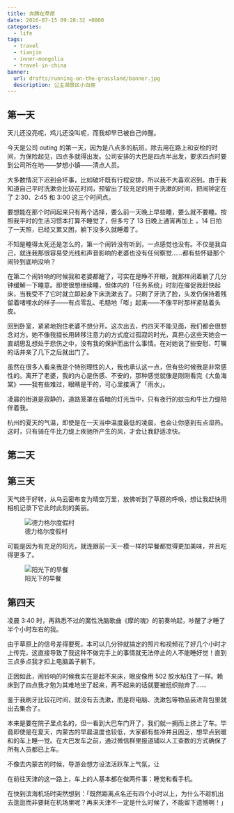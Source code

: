 ```yaml
---
title: 奔腾在草原
date: 2016-07-15 09:28:32 +0800
categories:
  - life
tags:
  - travel
  - tianjin
  - inner-mongolia
  - travel-in-china
banner:
  url: drafts/running-on-the-grassland/banner.jpg
  description: 公主湖景区小白房
---
```


## 第一天

天儿还没亮呢，鸡儿还没叫呢，而我却早已被自己帅醒。

今天是公司 outing 的第一天，因为是八点多的航班，除去用在路上和安检的时间，为保险起见，四点多就得出发。公司安排的大巴是四点半出发，要求四点时要到公司所在地——梦想小镇——清点人员。

大多数情况下迟到会坏事，比如破坏既有行程安排，所以我不大喜欢迟到。由于我知道自己平时洗漱会比较花时间，预留出了较充足的用于洗漱的时间，把闹钟定在了 2:30、2:45 和 3:00 这三个时间点。

要想能在那个时间起来只有两个选择，要么前一天晚上早些睡，要么就不要睡。按照我平时的生活习惯本打算不睡觉了，但多亏了 13 日晚上通宵再加上 ，14 日拍了一天照，已经又累又困，躺下没多久就睡着了。

不知是睡得太死还是怎么的，第一个闹铃没有听到，一点感觉也没有。不仅是我自己，就连我那很容易受光线和声音影响的老婆也没有任何察觉……都有些怀疑那个闹铃到底响没响？

在第二个闹铃响的时候我和老婆都醒了，可实在是睁不开眼，就那样闭着躺了几分钟缓解一下睡意。即使很想继续睡，但体内的「任务系统」时刻在催促我赶快起床，当我受不了它时就立即起身下床洗漱去了。只刷了牙洗了脸，头发仍保持着残留着啫哩水的样子——有点零乱、毛糙地「嘭」起来——不像平时那样紧贴着头皮。

回到卧室，紧紧地抱住老婆不想分开。这次出去，约四天不能见面，我们都会很想念对方。她不像我擅长用转移注意力的方式度过孤寂的时光，真担心这些天她会一直胡思乱想处于悲伤之中，没有我的保护而出什么事情。在对她说了些安慰、叮嘱的话并亲了几下之后就出门了。

虽然在很多人看来我是个特别理性的人，我也承认这一点，但有些时候我是非常感性的。离开了老婆，我的内心是伤感、不安的，那种感觉就像是刚刚看完《大鱼海棠》——我有些难过，眼睛是干的，可心里接满了「雨水」。

凌晨的街道是寂静的，道路笼罩在昏暗的灯光当中，只有夜行的蚊虫和牛比力缇陪伴着我。

杭州的夏天的气温，即使是在一天当中温度最低的凌晨，也会让你感到有点湿热。这时，只有骑在牛比力缇上疾驰所产生的风，才会让我舒适凉快。

## 第二天

## 第三天

天气终于好转，从乌云密布变为晴空万里，放佛听到了草原的呼唤，想让我赶快用相机记录下它此时此刻的美丽。

<figure>
  <img src="{{ 'drafts/running-on-the-grassland/deligeer' | asset_path }}" alt="德力格尔度假村">
  <figcaption>德力格尔度假村</figcaption>
</figure>

可能是因为有充足的阳光，就连跟前一天一模一样的早餐都觉得更加美味，并且吃得更多了。

<figure>
  <img src="{{ 'drafts/running-on-the-grassland/breakfast' | asset_path }}" alt="阳光下的早餐">
  <figcaption>阳光下的早餐</figcaption>
</figure>

## 第四天

凌晨 3:40 时，再熟悉不过的魔性洗脑歌曲《摩的魂》的前奏响起，吵醒了才睡了半个小时左右的我。

由于草原上的信号差得要死，本可以几分钟就搞定的照片和视频花了好几个小时才上传完，这直接导致了我这种不做完手上的事情就无法停止的人不能睡好觉！直到三点多点我才扣上电脑盖子躺下。

正因如此，闹铃响的时候我实在是起不来床，眼皮像用 502 胶水粘住了一样。赖床到了四点我才勉为其难地坐了起来，再不起来的话就要被组织抛弃了……

鉴于我刷牙比较花时间，就没有去洗漱，而是将电脑、洗漱包等物品装进背包里就出去集合了。

本来是要在院子里点名的，但一看到大巴车门开了，我们就一拥而上挤上了车。毕竟即使是在夏天，内蒙古的早晨温度也较低，大家都有些冷并且困乏，想早点到暖和的车上睡一觉。在大巴发车之前，通过微信群里报道辅以人工查数的方式确保了所有人员都已上车。

不像去内蒙古的时候，导游会想方设法活跃车上气氛，让

在前往天津的这一路上，车上的人基本都在做两件事：睡觉和看手机。

在快到滨海机场时突然想到：「既然距离点名还有四个小时以上，为什么不趁机出去逛逛而非要耗在机场里呢？再来天津不一定是什么时候了，不能留下遗憾啊！」

